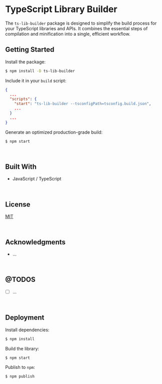 # TypeScript Library Builder

The `ts-lib-builder` package is designed to simplify the build process for your TypeScript libraries and APIs. It combines the essential steps of compilation and minification into a single, efficient workflow.

## Getting Started

Install the package:
```bash
$ npm install -D ts-lib-builder
```

Include it in your `build` script:
```json
{
  ...
  "scripts": {
    "start": "ts-lib-builder --tsconfigPath=tsconfig.build.json",
    ...
  }
  ...
}

```

Generate an optimized production-grade build:
```bash
$ npm start
```




<br/>

## Built With

- JavaScript / TypeScript



<br/>

## License

[MIT](https://choosealicense.com/licenses/mit/)





<br/>

## Acknowledgments

- ...





<br/>

## @TODOS

- [ ] ...





<br/>

## Deployment

Install dependencies:
```bash
$ npm install
```


Build the library:
```bash
$ npm start
```


Publish to `npm`:
```bash
$ npm publish
```